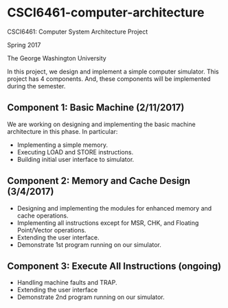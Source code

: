 # CSCI6461-computer-architecture

CSCI6461: Computer System Architecture Project

Spring 2017

The George Washington University

In this project, we design and implement a simple computer simulator. This project has 4 components. And, these components will be implemented during the semester.

## Component 1: Basic Machine (2/11/2017)

We are working on designing and implementing the basic machine architecture in this phase. In particular:
- Implementing a simple memory.
- Executing LOAD and STORE instructions.
- Building initial user interface to simulator.

## Component 2: Memory and Cache Design (3/4/2017)
- Designing and implementing the modules for enhanced memory and cache operations.
- Implementing all instructions except for MSR, CHK, and Floating Point/Vector operations.
- Extending the user interface.
- Demonstrate 1st program running on our simulator.

## Component 3: Execute All Instructions (ongoing)
- Handling machine faults and TRAP.
- Extending the user interface
- Demonstrate 2nd program running on our simulator. 
